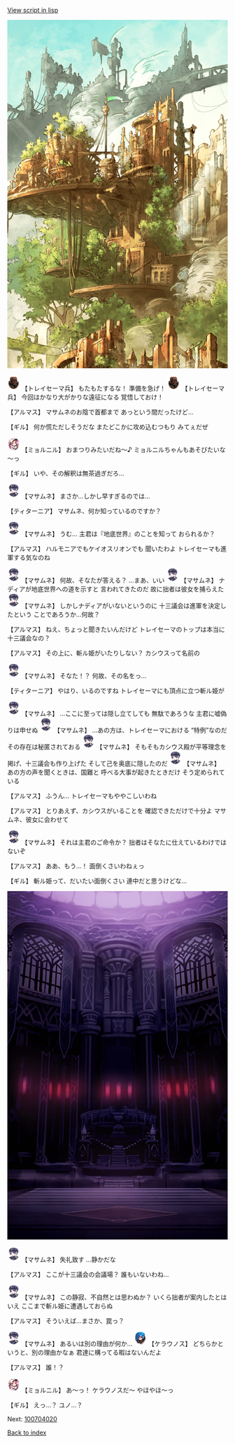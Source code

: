 [View script in lisp](../scripts/100704010.txt)

![beast_world_town1.png](../images/backgrounds/beast_world_town1.png)

<img src="../images/units/3830001.png" alt="3830001.png" height="34"/>
【トレイセーマ兵】
もたもたするな！
準備を急げ！

<img src="../images/units/3830001.png" alt="3830001.png" height="34"/>
【トレイセーマ兵】
今回はかなり大がかりな遠征になる
覚悟しておけ！

【アルマス】
マサムネのお陰で首都まで
あっという間だったけど…

【ギル】
何か慌ただしそうだな
またどこかに攻め込むつもり
みてぇだぜ

<img src="../images/units/3200111.png" alt="3200111.png" height="34"/>
【ミョルニル】
おまつりみたいだね～♪
ミョルニルちゃんもあそびたいな～っ

【ギル】
いや、その解釈は無茶過ぎだろ…

<img src="../images/units/3100111.png" alt="3100111.png" height="34"/>
【マサムネ】
まさか…しかし早すぎるのでは…

【ティターニア】
マサムネ、何か知っているのですか？

<img src="../images/units/3100111.png" alt="3100111.png" height="34"/>
【マサムネ】
うむ…
主君は『地底世界』のことを知って
おられるか？

【アルマス】
ハルモニアでもケイオスリオンでも
聞いたわよ
トレイセーマも進軍する気なのね

<img src="../images/units/3100111.png" alt="3100111.png" height="34"/>
【マサムネ】
何故、そなたが答える？
…まあ、いい

<img src="../images/units/3100111.png" alt="3100111.png" height="34"/>
【マサムネ】
ナディアが地底世界への道を示すと
言われてきたのだ
故に拙者は彼女を捕らえた

<img src="../images/units/3100111.png" alt="3100111.png" height="34"/>
【マサムネ】
しかしナディアがいないというのに
十三議会は進軍を決定したという
ことであろうか…何故？

【アルマス】
ねえ、ちょっと聞きたいんだけど
トレイセーマのトップは本当に
十三議会なの？

【アルマス】
その上に、斬ル姫がいたりしない？
カシウスって名前の

<img src="../images/units/3100111.png" alt="3100111.png" height="34"/>
【マサムネ】
そなた！？
何故、その名をっ…

【ティターニア】
やはり、いるのですね
トレイセーマにも頂点に立つ斬ル姫が

<img src="../images/units/3100111.png" alt="3100111.png" height="34"/>
【マサムネ】
…ここに至っては隠し立てしても
無駄であろうな
主君に嘘偽りは申せぬ

<img src="../images/units/3100111.png" alt="3100111.png" height="34"/>
【マサムネ】
…あの方は、トレイセーマにおける
“特例”なのだ
その存在は秘匿されておる

<img src="../images/units/3100111.png" alt="3100111.png" height="34"/>
【マサムネ】
そもそもカシウス殿が平等理念を
掲げ、十三議会も作り上げた
そして己を奥底に隠したのだ

<img src="../images/units/3100111.png" alt="3100111.png" height="34"/>
【マサムネ】
あの方の声を聞くときは、国難と
呼べる大事が起きたときだけ
そう定められている

【アルマス】
ふうん…
トレイセーマもややこしいわね

【アルマス】
とりあえず、カシウスがいることを
確認できただけで十分よ
マサムネ、彼女に会わせて

<img src="../images/units/3100111.png" alt="3100111.png" height="34"/>
【マサムネ】
それは主君のご命令か？
拙者はそなたに仕えているわけでは
ないぞ

【アルマス】
ああ、もう…！
面倒くさいわねぇっ

【ギル】
斬ル姫って、だいたい面倒くさい
連中だと思うけどな…

![201_congress.png](../images/backgrounds/201_congress.png)

<img src="../images/units/3100111.png" alt="3100111.png" height="34"/>
【マサムネ】
失礼致す
…静かだな

【アルマス】
ここが十三議会の会議場？
誰もいないわね…

<img src="../images/units/3100111.png" alt="3100111.png" height="34"/>
【マサムネ】
この静寂、不自然とは思わぬか？
いくら拙者が案内したとはいえ
ここまで斬ル姫に遭遇しておらぬ

【アルマス】
そういえば…まさか、罠っ？

<img src="../images/units/3100111.png" alt="3100111.png" height="34"/>
【マサムネ】
あるいは別の理由が何か…

<img src="../images/units/3500111.png" alt="3500111.png" height="34"/>
【ケラウノス】
どちらかというと、別の理由かなぁ
君達に構ってる暇はないんだよ

【アルマス】
誰！？

<img src="../images/units/3200111.png" alt="3200111.png" height="34"/>
【ミョルニル】
あ～っ！
ケラウノスだ～
やほやほ～っ

【ギル】
えっ…？
ユノ…？

Next: [100704020](100704020.md)

[Back to index](index.md)
